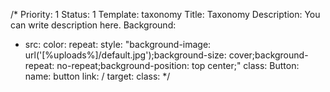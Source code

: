 /*
Priority: 1
Status: 1
Template: taxonomy
Title: Taxonomy
Description: You can write description here.
Background: 
- src: 
  color: 
  repeat: 
  style: "background-image: url('[%uploads%]/default.jpg');background-size: cover;background-repeat: no-repeat;background-position: top center;"
  class: 
Button:
  name: button
  link: /
  target: 
  class: 
*/
